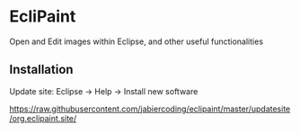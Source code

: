 # EcliPaint

Open and Edit images within Eclipse, and other useful functionalities

## Installation
Update site: Eclipse -> Help -> Install new software

https://raw.githubusercontent.com/jabiercoding/eclipaint/master/updatesite/org.eclipaint.site/
